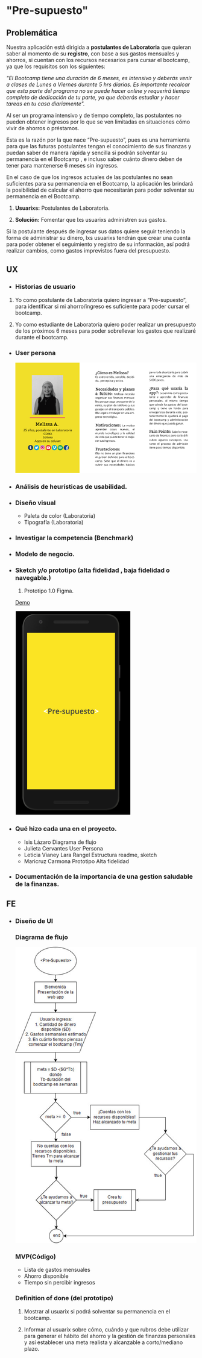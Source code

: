 # "Pre-supuesto"

## Problemática

Nuestra aplicación está dirigida a **postulantes de Laboratoria** que quieran saber al momento de su **registro**, con base a sus gastos mensuales y ahorros, si cuentan con los recursos necesarios para cursar el bootcamp, ya que los requisitos son los siguientes:

_"El Bootcamp tiene una duración de 6 meses, es intensivo y deberás venir a clases de Lunes a Viernes durante 5 hrs diarias. Es importante recalcar que esta parte del programa no se puede hacer online y requerirá tiempo completo de dedicación de tu parte, ya que deberás estudiar y hacer tareas en tu casa diariamente"._

Al ser un programa intensivo y de tiempo completo, las postulantes no pueden obtener ingresos por lo que se ven limitadas en situaciones cómo vivir de ahorros o préstamos. 

Esta es la razón por la que nace “Pre-supuesto”, pues es una herramienta para que las futuras postulantes tengan el conocimiento de sus finanzas y puedan saber de manera rápida y sencilla si podrán solventar su permanencia en el Bootcamp , e incluso saber cuánto dinero deben de tener para mantenerse 6 meses sin ingresos.

En el caso de que los ingresos actuales de las postulantes no sean suficientes para su permanencia en el Bootcamp, la aplicación les brindará la posibilidad de calcular el ahorro que necesitarán para poder solventar su permanencia en el Bootcamp.

1. **Usuarixs:** Postulantes de Laboratoria.

2. **Solución:** Fomentar que lxs usuarixs administren sus gastos.

Si la postulante después de ingresar sus datos quiere seguir teniendo la forma de administrar su dinero, lxs usuarixs tendrán que crear una cuenta para poder obtener el seguimiento y registro de su información, así podrá realizar cambios, como gastos imprevistos fuera del presupuesto.

## UX

- ### Historias de usuario

1. Yo como postulante de Laboratoria quiero ingresar a “Pre-supuesto”, para identificar si mi ahorro/ingreso es suficiente para poder cursar el bootcamp.

2. Yo como estudiante de Laboratoria quiero poder realizar un presupuesto de los próximos 6 meses para poder sobrellevar los gastos que realizaré durante el bootcamp.

- ### User persona

   ![User persona](src/img/Userpersona.png)

- ### Análisis de heurísticas de usabilidad.

- ### Diseño visual
    
    * Paleta de color (Laboratoria)
    * Tipografía (Laboratoria)

- ### Investigar la competencia (Benchmark)

- ### Modelo de negocio.

- ### Sketch y/o prototipo (alta fidelidad , baja fidelidad o navegable.)


    1. Prototipo 1.0 Figma. 
    
    [Demo](https://www.figma.com/proto/bLrKYSYOSwNRFz4bEJs25h/Pre-supuesto?node-id=10%3A95&scaling=scale-down)

    ![Prototipo 1.0 Figma](src/img/prototipo1.png)

- ### Qué hizo cada una en el proyecto.
    * Isis Lázaro
        Diagrama de flujo
    * Julieta Cervantes
        User Persona
    * Leticia Vianey Lara Rangel
        Estructura readme, sketch 
    * Maricruz Carmona
        Prototipo Alta fidelidad
    
- ### Documentación de la importancia de una gestion saludable de la finanzas.

## FE

- ### Diseño de UI
    
    ### Diagrama de flujo

    ![Diagrama de flujo](src/img/flowPresupuesto.jpg)

    ### MVP(Código)
    * Lista de gastos mensuales
    * Ahorro disponible
    * Tiempo sin percibir ingresos

    ### Definition of done (del prototipo)
    1. Mostrar al usuarix si podrá solventar su permanencia en el bootcamp.

    2. Informar al usuarix sobre cómo, cuándo y que rubros debe utilizar para generar el hábito del ahorro y la gestión de finanzas personales y así establecer una meta realista y alcanzable a corto/mediano plazo.

